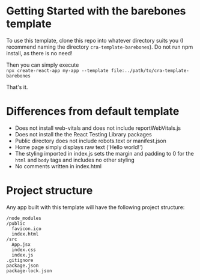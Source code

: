 # Getting Started with the barebones template

To use this template, clone this repo into whatever directory suits you (I recommend naming the directory `cra-template-barebones`). Do not run npm install, as there is no need!

Then you can simply execute  
 `npx create-react-app my-app --template file:../path/to/cra-template-barebones`

 That's it.
 
# Differences from default template
  - Does not install web-vitals and does not include reportWebVitals.js
  - Does not install the the React Testing Library packages
  - Public directory does not include robots.text or manifest.json
  - Home page simply displays raw text ('Hello world!')
  - The styling imported in index.js sets the margin and padding to 0 for the `html` and `body` tags and includes no other styling
  - No comments written in index.html

# Project structure
Any app built with this template will have the following project structure:
```
/node_modules
/public
  favicon.ico
  index.html
/src
  App.jsx
  index.css
  index.js
.gitignore
package.json
package-lock.json
```
